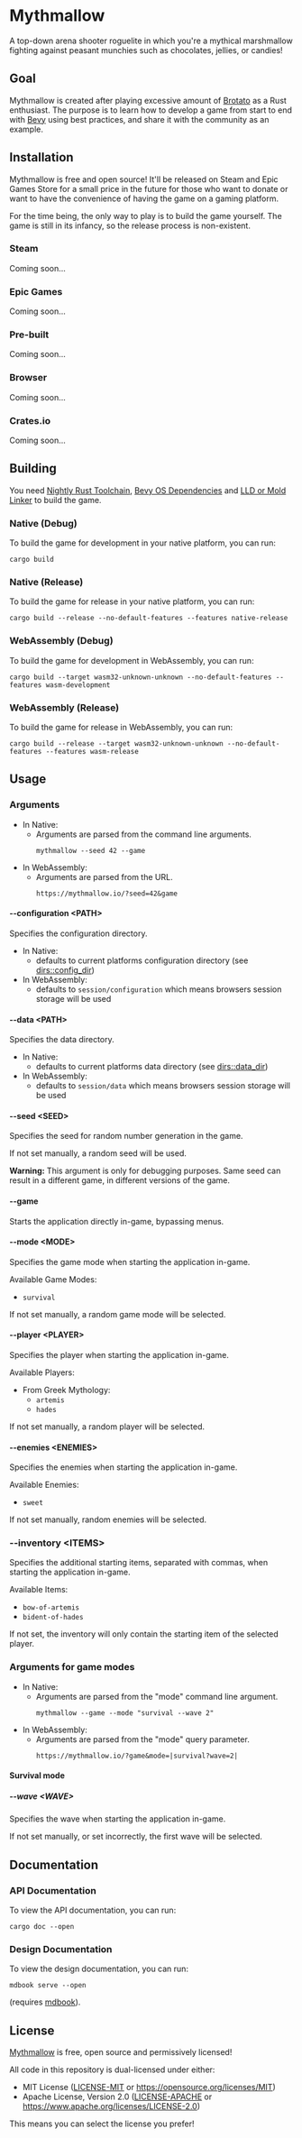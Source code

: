 # Mythmallow

A top-down arena shooter roguelite in which you're a mythical marshmallow fighting against peasant munchies such as chocolates, jellies, or candies!

## Goal

Mythmallow is created after playing excessive amount of [Brotato](https://store.steampowered.com/app/1942280/Brotato/) as a Rust enthusiast. The purpose is to learn how to develop a game from start to end with [Bevy](https://bevyengine.org/) using best practices, and share it with the community as an example.

## Installation

Mythmallow is free and open source! It'll be released on Steam and Epic Games Store for a small price in the future for those who want to donate or want to have the convenience of having the game on a gaming platform.

For the time being, the only way to play is to build the game yourself. The game is still in its infancy, so the release process is non-existent.

### Steam

Coming soon...

### Epic Games

Coming soon...

### Pre-built

Coming soon...

### Browser

Coming soon...

### Crates.io

Coming soon...

## Building

You need [Nightly Rust Toolchain](https://www.rust-lang.org/tools/install), [Bevy OS Dependencies](https://bevyengine.org/learn/book/getting-started/setup/#install-os-dependencies) and [LLD or Mold Linker](https://bevyengine.org/learn/book/getting-started/setup/#enable-fast-compiles-optional) to build the game.

### Native (Debug)

To build the game for development in your native platform, you can run:

```shell
cargo build
```

### Native (Release)

To build the game for release in your native platform, you can run:

```shell
cargo build --release --no-default-features --features native-release
```

### WebAssembly (Debug)

To build the game for development in WebAssembly, you can run:

```shell
cargo build --target wasm32-unknown-unknown --no-default-features --features wasm-development
```

### WebAssembly (Release)

To build the game for release in WebAssembly, you can run:

```shell
cargo build --release --target wasm32-unknown-unknown --no-default-features --features wasm-release
```

## Usage

### Arguments

- In Native:
  - Arguments are parsed from the command line arguments.
    ```
    mythmallow --seed 42 --game
    ```
- In WebAssembly:
  - Arguments are parsed from the URL.
    ```
    https://mythmallow.io/?seed=42&game
    ```

#### \-\-configuration \<PATH>

Specifies the configuration directory.

- In Native:
  - defaults to current platforms configuration directory (see [dirs::config_dir](https://docs.rs/dirs/latest/dirs/fn.config_dir.html))
- In WebAssembly:
  - defaults to `session/configuration` which means browsers session storage will be used

#### \-\-data \<PATH>

Specifies the data directory.

- In Native:
  - defaults to current platforms data directory (see [dirs::data_dir](https://docs.rs/dirs/latest/dirs/fn.data_dir.html))
- In WebAssembly:
  - defaults to `session/data` which means browsers session storage will be used

#### \-\-seed \<SEED>

Specifies the seed for random number generation in the game.

If not set manually, a random seed will be used.

**Warning:** This argument is only for debugging purposes. Same seed can result in a different game, in different versions of the game.

#### \-\-game

Starts the application directly in-game, bypassing menus.

#### \-\-mode \<MODE>

Specifies the game mode when starting the application in-game.

Available Game Modes:
- `survival`

If not set manually, a random game mode will be selected.

#### \-\-player \<PLAYER>

Specifies the player when starting the application in-game.

Available Players:
- From Greek Mythology:
  - `artemis`
  - `hades`

If not set manually, a random player will be selected.

#### \-\-enemies \<ENEMIES>

Specifies the enemies when starting the application in-game.

Available Enemies:
- `sweet`

If not set manually, random enemies will be selected.

### \-\-inventory \<ITEMS>

Specifies the additional starting items, separated with commas, when starting the application in-game.

Available Items:
- `bow-of-artemis`
- `bident-of-hades`

If not set, the inventory will only contain the starting item of the selected player.

### Arguments for game modes

- In Native:
  - Arguments are parsed from the "mode" command line argument.
    ```
    mythmallow --game --mode "survival --wave 2"
    ```
- In WebAssembly:
  - Arguments are parsed from the "mode" query parameter.
    ```
    https://mythmallow.io/?game&mode=|survival?wave=2|
    ```

#### Survival mode

##### \-\-wave \<WAVE>

Specifies the wave when starting the application in-game.

If not set manually, or set incorrectly, the first wave will be selected.

## Documentation

### API Documentation

To view the API documentation, you can run:

```shell
cargo doc --open
```

### Design Documentation

To view the design documentation, you can run:

```shell
mdbook serve --open
```

(requires [mdbook](https://rust-lang.github.io/mdBook/guide/installation.html)).

## License

[Mythmallow](https://github.com/umut-sahin/mythmallow/) is free, open source and permissively licensed!

All code in this repository is dual-licensed under either:

- MIT License ([LICENSE-MIT](https://github.com/umut-sahin/mythmallow/blob/main/LICENSE-MIT) or <https://opensource.org/licenses/MIT>)
- Apache License, Version 2.0 ([LICENSE-APACHE]((https://github.com/umut-sahin/mythmallow/blob/main/LICENSE-APACHE)) or <https://www.apache.org/licenses/LICENSE-2.0>)

This means you can select the license you prefer!
